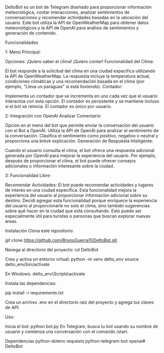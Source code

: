 
DeltoBot es un bot de Telegram diseñado para proporcionar información meteorológica, contar interacciones, analizar sentimientos de conversaciones y recomendar actividades basadas en la ubicación del usuario. Este bot utiliza la API de OpenWeatherMap para obtener datos meteorológicos y la API de OpenAI para análisis de sentimientos y generación de contenido.

Funcionalidades

 1: 
Menú Principal:

Opciones:
¡Quiero saber el clima!
¡Quiero contar!
Funcionalidad del Clima:

El bot responde a la solicitud del clima en una ciudad específica utilizando la API de OpenWeatherMap.
La respuesta incluye la temperatura actual, condiciones climáticas y una recomendación basada en el clima (por ejemplo, "Lleva un paraguas" si está lloviendo).
Contador:

Implementa un contador que se incrementa en uno cada vez que el usuario interactúa con esta opción.
El contador es persistente y se mantiene incluso si el bot se reinicia.
El contador es único por usuario.

2: 
Integración con OpenAI
Analizar Comentario:

Opción en el menú del bot que permite enviar la conversación del usuario con el Bot a OpenAI.
Utiliza la API de OpenAI para analizar el sentimiento de la conversación.
Clasifica el sentimiento como positivo, negativo o neutral y proporciona una breve explicación.
Generación de Respuesta Inteligente:

Cuando el usuario consulta el clima, el bot ofrece una respuesta adicional generada por OpenAI para mejorar la experiencia del usuario. Por ejemplo, después de proporcionar el clima, el bot puede ofrecer consejos adicionales o información interesante sobre la ciudad.

3: 
Funcionalidad Libre:

Recomendar Actividades: El bot puede recomendar actividades y lugares de interés en una ciudad específica. Esta funcionalidad mejora la experiencia del usuario al proporcionar información adicional sobre su destino.
Decidí agregar esta funcionalidad porque enriquece la experiencia del usuario al proporcionarle no solo el clima, sino también sugerencias sobre qué hacer en la ciudad que está consultando. Esto puede ser especialmente útil para turistas o personas que buscan explorar nuevas áreas.

Instalación
Clona este repositorio:

git clone https://github.com/BrunoGuerra11/DeltoBot.git

Navega al directorio del proyecto:
cd DeltoBot

Crea y activa un entorno virtual:
python -m venv delto_env
source delto_env/bin/activate  

En Windows: delto_env\Scripts\activate

Instala las dependencias:

pip install -r requirements.txt

Crea un archivo .env en el directorio raíz del proyecto y agrega tus claves de API:


Uso:

Inicia el bot:
python bot.py
En Telegram, busca tu bot usando su nombre de usuario y comienza una conversación con el comando /start.

Dependencias
python-dotenv
requests
python-telegram-bot
openai# DeltoBot
